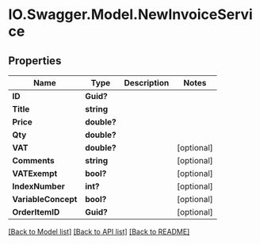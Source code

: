 # IO.Swagger.Model.NewInvoiceService
## Properties

Name | Type | Description | Notes
------------ | ------------- | ------------- | -------------
**ID** | **Guid?** |  | 
**Title** | **string** |  | 
**Price** | **double?** |  | 
**Qty** | **double?** |  | 
**VAT** | **double?** |  | [optional] 
**Comments** | **string** |  | [optional] 
**VATExempt** | **bool?** |  | [optional] 
**IndexNumber** | **int?** |  | [optional] 
**VariableConcept** | **bool?** |  | [optional] 
**OrderItemID** | **Guid?** |  | [optional] 

[[Back to Model list]](../README.md#documentation-for-models) [[Back to API list]](../README.md#documentation-for-api-endpoints) [[Back to README]](../README.md)

